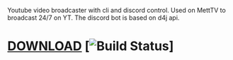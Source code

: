 Youtube video broadcaster with cli and discord control. Used on MettTV to broadcast 24/7 on YT. The discord bot is based on d4j api. 

# [DOWNLOAD](https://mc.hackerzlair.org/jenkins/job/StreamServer/) [![Build Status](https://mc.hackerzlair.org/jenkins/job/StreamServer/badge/icon)] <br>
